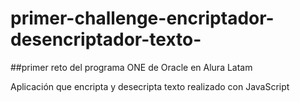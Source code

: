 # primer-challenge-encriptador-desencriptador-texto-

##primer reto del programa ONE de Oracle en Alura Latam

Aplicación que encripta y desecripta texto realizado con JavaScript
